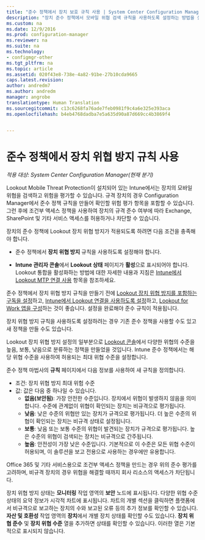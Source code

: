 ```yaml
---
title: "준수 정책에서 장치 보호 규칙 사용 | System Center Configuration Manager"
description: "장치 준수 정책에서 모바일 위협 검색 규칙을 사용하도록 설정하는 방법을 설명합니다."
ms.custom: na
ms.date: 12/9/2016
ms.prod: configuration-manager
ms.reviewer: na
ms.suite: na
ms.technology:
- configmgr-other
ms.tgt_pltfrm: na
ms.topic: article
ms.assetid: 020f43e8-738e-4a82-91be-27b10cda9665
caps.latest.revision: 
author: andredm7
ms.author: andredm
manager: angrobe
translationtype: Human Translation
ms.sourcegitcommit: c13c6268fa76ade7feb0981f9c4a6e325e393aca
ms.openlocfilehash: b4eb4768dadba7e5a635d90a87d669cc4b3869f4


---
```

# <a name="enable-device-threat-protection-rule-in-the-compliance-policy"></a>준수 정책에서 장치 위협 방지 규칙 사용

*적용 대상: System Center Configuration Manager(현재 분기)*

Lookout Mobile Threat Protection이 설치되어 있는 Intune에서는 장치의 모바일 위협을 검색하고 위험을 평가할 수 있습니다. 규격 장치의 경우 Configuration Manager에서 준수 정책 규칙을 만들어 확인할 위험 평가 항목을 포함할 수 있습니다. 그런 후에 조건부 액세스 정책을 사용하여 장치의 규격 준수 여부에 따라 Exchange, SharePoint 및 기타 서비스 액세스를 허용하거나 차단할 수 있습니다.

장치의 준수 정책에 Lookout 장치 위협 방지가 적용되도록 하려면 다음 조건을 충족해야 합니다.

* 준수 정책에서 **장치 위협 방지** 규칙을 사용하도록 설정해야 합니다.

* **Intune 관리자 콘솔**에서 **Lookout 상태** 페이지가 **활성**으로 표시되어야 합니다. Lookout 통합을 활성화하는 방법에 대한 자세한 내용과 지침은 [Intune에서 Lookout MTP 연결 사용](enable-lookout-connection-in-intune.md) 항목을 참조하세요.


준수 정책에서 장치 위협 방지 규칙을 만들기 전에 [Lookout 장치 위협 방지를 포함하는 구독을 설정](set-up-your-subscription-with-lookout.md)하고, [Intune에서 Lookout 연결을 사용하도록 설정](enable-lookout-connection-in-intune.md)하고, [Lookout for Work 앱을 구성](configure-and-deploy-lookout-for-work-apps.md)하는 것이 좋습니다. 설정을 완료해야 준수 규칙이 적용됩니다.

장치 위협 방지 규칙을 사용하도록 설정하려는 경우 기존 준수 정책을 사용할 수도 있고 새 정책을 만들 수도 있습니다.

Lookout 장치 위협 방지 설정의 일부분으로 [Lookout 콘솔](https://aad.lookout.com)에서 다양한 위협의 수준을 높음, 보통, 낮음으로 분류하는 정책을 만들었을 것입니다. Intune 준수 정책에서는 해당 위협 수준을 사용하여 허용되는 최대 위협 수준을 설정합니다.

준수 정책 마법사의 **규칙** 페이지에서 다음 정보를 사용하여 새 규칙을 정의합니다.
  * 조건: 장치 위협 방지 최대 위험 수준
  * 값: 값은 다음 중 하나일 수 있습니다.
    * **없음(보안됨)**: 가장 안전한 수준입니다. 장치에서 위협이 발생하지 않음을 의미합니다. 수준에 관계없이 위협이 확인되는 장치는 비규격으로 평가됩니다.
    * **낮음**: 낮은 수준의 위협만 있는 장치가 규격으로 평가됩니다. 더 높은 수준의 위협이 확인되는 장치는 비규격 상태로 설정됩니다.
    * **보통**: 낮음 또는 보통 수준의 위협이 발견되는 장치가 규격으로 평가됩니다. 높은 수준의 위협이 검색되는 장치는 비규격으로 간주됩니다.
    * **높음**: 안전성이 가장 낮은 수준입니다. 기본적으로 이 수준은 모든 위협 수준이 허용되며, 이 솔루션을 보고 전용으로 사용하는 경우에만 유용합니다.

Office 365 및 기타 서비스용으로 조건부 액세스 정책을 만드는 경우 위의 준수 평가를 고려하며, 비규격 장치의 경우 위협을 해결할 때까지 회사 리소스의 액세스가 차단됩니다.

장치 위협 방지 상태는 **모니터링** 작업 영역의 **보안** 노드에 표시됩니다.
다양한 위협 수준 상태의 요약 정보가 시각적 차트에 표시됩니다. 차트의 개별 섹션을 클릭하면 플랫폼에서 비규격으로 보고하는 장치의 수와 보고된 오류 등의 추가 정보를 확인할 수 있습니다.
**자산 및 호환성** 작업 영역의 **장치**에서 개별 장치 상태를 확인할 수도 있습니다.  **장치 위협 준수** 및 **장치 위협 수준** 열을 추가하면 상태를 확인할 수 있습니다.  이러한 열은 기본적으로 표시되지 않습니다.



<!--HONumber=Dec16_HO3-->


